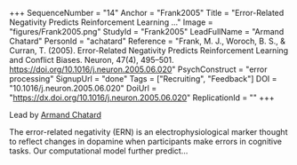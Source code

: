 +++
SequenceNumber = "14"
Anchor = "Frank2005"
Title = "Error-Related Negativity Predicts Reinforcement Learning ..."
Image = "figures/Frank2005.png"
StudyId = "Frank2005"
LeadFullName = "Armand Chatard"
PersonId = "achatard"
Reference = "Frank, M. J., Woroch, B. S., & Curran, T. (2005). Error-Related Negativity Predicts Reinforcement Learning and Conflict Biases. Neuron, 47(4), 495–501. https://doi.org/10.1016/j.neuron.2005.06.020"
PsychConstruct = "error processing"
SignupUrl = "done"
Tags = ["Recruiting", "Feedback"]
DOI = "10.1016/j.neuron.2005.06.020"
DoiUrl = "https://dx.doi.org/10.1016/j.neuron.2005.06.020"
ReplicationId = ""
+++

Lead by [Armand Chatard](/people/#achatard)

The error-related negativity (ERN) is an electrophysiological marker thought to reflect changes in dopamine when participants make errors in cognitive tasks. Our computational model further predict...